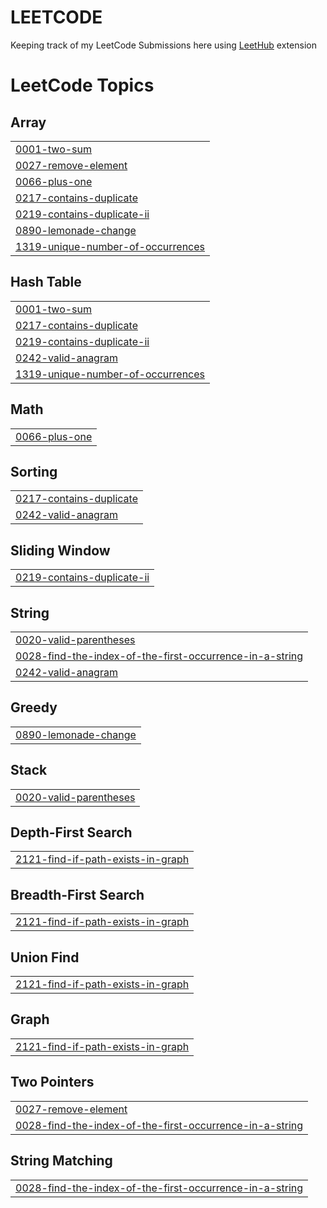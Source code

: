 # LEETCODE

Keeping track of my LeetCode Submissions here using [LeetHub](https://chromewebstore.google.com/detail/leethub-v2/mhanfgfagplhgemhjfeolkkdidbakocm) extension
<!---LeetCode Topics Start-->
# LeetCode Topics
## Array
|  |
| ------- |
| [0001-two-sum](https://github.com/mahalakshmijinadoss/LEETCODE/tree/master/0001-two-sum) |
| [0027-remove-element](https://github.com/mahalakshmijinadoss/LEETCODE/tree/master/0027-remove-element) |
| [0066-plus-one](https://github.com/mahalakshmijinadoss/LEETCODE/tree/master/0066-plus-one) |
| [0217-contains-duplicate](https://github.com/mahalakshmijinadoss/LEETCODE/tree/master/0217-contains-duplicate) |
| [0219-contains-duplicate-ii](https://github.com/mahalakshmijinadoss/LEETCODE/tree/master/0219-contains-duplicate-ii) |
| [0890-lemonade-change](https://github.com/mahalakshmijinadoss/LEETCODE/tree/master/0890-lemonade-change) |
| [1319-unique-number-of-occurrences](https://github.com/mahalakshmijinadoss/LEETCODE/tree/master/1319-unique-number-of-occurrences) |
## Hash Table
|  |
| ------- |
| [0001-two-sum](https://github.com/mahalakshmijinadoss/LEETCODE/tree/master/0001-two-sum) |
| [0217-contains-duplicate](https://github.com/mahalakshmijinadoss/LEETCODE/tree/master/0217-contains-duplicate) |
| [0219-contains-duplicate-ii](https://github.com/mahalakshmijinadoss/LEETCODE/tree/master/0219-contains-duplicate-ii) |
| [0242-valid-anagram](https://github.com/mahalakshmijinadoss/LEETCODE/tree/master/0242-valid-anagram) |
| [1319-unique-number-of-occurrences](https://github.com/mahalakshmijinadoss/LEETCODE/tree/master/1319-unique-number-of-occurrences) |
## Math
|  |
| ------- |
| [0066-plus-one](https://github.com/mahalakshmijinadoss/LEETCODE/tree/master/0066-plus-one) |
## Sorting
|  |
| ------- |
| [0217-contains-duplicate](https://github.com/mahalakshmijinadoss/LEETCODE/tree/master/0217-contains-duplicate) |
| [0242-valid-anagram](https://github.com/mahalakshmijinadoss/LEETCODE/tree/master/0242-valid-anagram) |
## Sliding Window
|  |
| ------- |
| [0219-contains-duplicate-ii](https://github.com/mahalakshmijinadoss/LEETCODE/tree/master/0219-contains-duplicate-ii) |
## String
|  |
| ------- |
| [0020-valid-parentheses](https://github.com/mahalakshmijinadoss/LEETCODE/tree/master/0020-valid-parentheses) |
| [0028-find-the-index-of-the-first-occurrence-in-a-string](https://github.com/mahalakshmijinadoss/LEETCODE/tree/master/0028-find-the-index-of-the-first-occurrence-in-a-string) |
| [0242-valid-anagram](https://github.com/mahalakshmijinadoss/LEETCODE/tree/master/0242-valid-anagram) |
## Greedy
|  |
| ------- |
| [0890-lemonade-change](https://github.com/mahalakshmijinadoss/LEETCODE/tree/master/0890-lemonade-change) |
## Stack
|  |
| ------- |
| [0020-valid-parentheses](https://github.com/mahalakshmijinadoss/LEETCODE/tree/master/0020-valid-parentheses) |
## Depth-First Search
|  |
| ------- |
| [2121-find-if-path-exists-in-graph](https://github.com/mahalakshmijinadoss/LEETCODE/tree/master/2121-find-if-path-exists-in-graph) |
## Breadth-First Search
|  |
| ------- |
| [2121-find-if-path-exists-in-graph](https://github.com/mahalakshmijinadoss/LEETCODE/tree/master/2121-find-if-path-exists-in-graph) |
## Union Find
|  |
| ------- |
| [2121-find-if-path-exists-in-graph](https://github.com/mahalakshmijinadoss/LEETCODE/tree/master/2121-find-if-path-exists-in-graph) |
## Graph
|  |
| ------- |
| [2121-find-if-path-exists-in-graph](https://github.com/mahalakshmijinadoss/LEETCODE/tree/master/2121-find-if-path-exists-in-graph) |
## Two Pointers
|  |
| ------- |
| [0027-remove-element](https://github.com/mahalakshmijinadoss/LEETCODE/tree/master/0027-remove-element) |
| [0028-find-the-index-of-the-first-occurrence-in-a-string](https://github.com/mahalakshmijinadoss/LEETCODE/tree/master/0028-find-the-index-of-the-first-occurrence-in-a-string) |
## String Matching
|  |
| ------- |
| [0028-find-the-index-of-the-first-occurrence-in-a-string](https://github.com/mahalakshmijinadoss/LEETCODE/tree/master/0028-find-the-index-of-the-first-occurrence-in-a-string) |
<!---LeetCode Topics End-->
